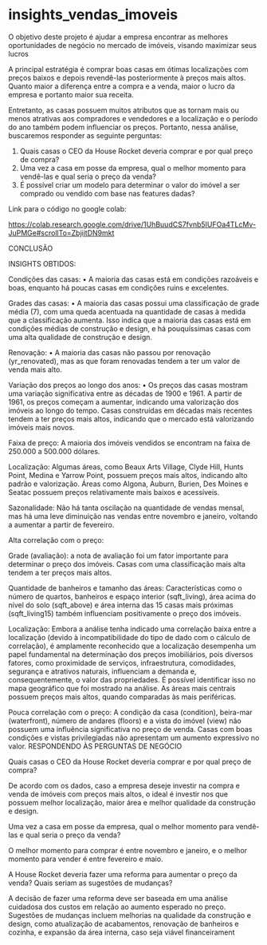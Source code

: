 # insights_vendas_imoveis
O objetivo deste projeto é ajudar a empresa encontrar as melhores oportunidades de negócio no mercado de imóveis, visando maximizar seus lucros

A principal estratégia é comprar boas casas em ótimas localizações com preços baixos e depois revendê-las posteriormente à preços mais altos. Quanto maior a diferença entre a compra e a venda, maior o lucro da empresa e portanto maior sua receita.


Entretanto, as casas possuem muitos atributos que as tornam mais ou menos atrativas aos compradores e vendedores e a localização e o período do ano também podem influenciar os preços. Portanto, nessa análise, buscaremos responder as seguinte perguntas:


1.	Quais casas o CEO da House Rocket deveria comprar e por qual preço de compra?
2.	Uma vez a casa em posse da empresa, qual o melhor momento para vendê-las e qual seria o preço da venda?
3.	É possível criar um modelo para determinar o valor do imóvel a ser comprado ou vendido com base nas features dadas?



Link para o código no google colab:

https://colab.research.google.com/drive/1UhBuudCS7fvnb5IUFOa4TLcMv-JuPMGe#scrollTo=ZbjijtDN9mkt



CONCLUSÃO

INSIGHTS OBTIDOS:

Condições das casas: • A maioria das casas está em condições razoáveis e boas, enquanto há poucas casas em condições ruins e excelentes.

Grades das casas: • A maioria das casas possui uma classificação de grade média (7), com uma queda acentuada na quantidade de casas à medida que a classificação aumenta. Isso indica que a maioria das casas está em condições médias de construção e design, e há pouquíssimas casas com uma alta qualidade de construção e design.

Renovação: • A maioria das casas não passou por renovação (yr_renovated), mas as que foram renovadas tendem a ter um valor de venda mais alto.

Variação dos preços ao longo dos anos: • Os preços das casas mostram uma variação significativa entre as décadas de 1900 e 1961. A partir de 1961, os preços começam a aumentar, indicando uma valorização dos imóveis ao longo do tempo. Casas construídas em décadas mais recentes tendem a ter preços mais altos, indicando que o mercado está valorizando imóveis mais novos.

Faixa de preço: A maioria dos imóveis vendidos se encontram na faixa de 250.000 a 500.000 dólares.

Localização: Algumas áreas, como Beaux Arts Village, Clyde Hill, Hunts Point, Medina e Yarrow Point, possuem preços mais altos, indicando alto padrão e valorização. Áreas como Algona, Auburn, Burien, Des Moines e Seatac possuem preços relativamente mais baixos e acessíveis.

Sazonalidade: Não há tanta oscilação na quantidade de vendas mensal, mas há uma leve diminuição nas vendas entre novembro e janeiro, voltando a aumentar a partir de fevereiro.

Alta correlação com o preço:

Grade (avaliação): a nota de avaliação foi um fator importante para determinar o preço dos imóveis. Casas com uma classificação mais alta tendem a ter preços mais altos.

Quantidade de banheiros e tamanho das áreas: Características como o número de quartos, banheiros e espaço interior (sqft_living), área acima do nível do solo (sqft_above) e área interna das 15 casas mais próximas (sqft_living15) também influenciam positivamente o preço dos imóveis.

Localização: Embora a análise tenha indicado uma correlação baixa entre a localização (devido à incompatibilidade do tipo de dado com o cálculo de correlação), é amplamente reconhecido que a localização desempenha um papel fundamental na determinação dos preços imobiliários, pois diversos fatores, como proximidade de serviços, infraestrutura, comodidades, segurança e atrativos naturais, influenciam a demanda e, consequentemente, o valor das propriedades. É possível identificar isso no mapa geográfico que foi mostrado na análise. As áreas mais centrais possuem preços mais altos, quando comparadas às mais periféricas.

Pouca correlação com o preço:
A condição da casa (condition), beira-mar (waterfront), número de andares (floors) e a vista do imóvel (view) não possuem uma influência significativa no preço de venda. Casas com boas condições e vistas privilegiadas não apresentam um aumento expressivo no valor.
RESPONDENDO ÀS PERGUNTAS DE NEGÓCIO

Quais casas o CEO da House Rocket deveria comprar e por qual preço de compra?

De acordo com os dados, caso a empresa deseje investir na compra e venda de imóveis com preços mais altos, o ideal é investir nos que possuem melhor localização, maior área e melhor qualidade da construção e design.

Uma vez a casa em posse da empresa, qual o melhor momento para vendê-las e qual seria o preço da venda?

O melhor momento para comprar é entre novembro e janeiro, e o melhor momento para vender é entre fevereiro e maio.

A House Rocket deveria fazer uma reforma para aumentar o preço da venda? Quais seriam as sugestões de mudanças?

A decisão de fazer uma reforma deve ser baseada em uma análise cuidadosa dos custos em relação ao aumento esperado no preço. Sugestões de mudanças incluem melhorias na qualidade da construção e design, como atualização de acabamentos, renovação de banheiros e cozinha, e expansão da área interna, caso seja viável financeirament
